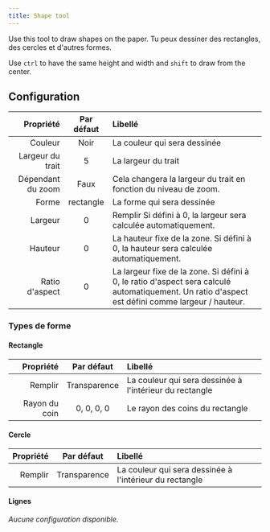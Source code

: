 ```yaml
---
title: Shape tool
---
```


Use this tool to draw shapes on the paper.
Tu peux dessiner des rectangles, des cercles et d'autres formes.

Use `ctrl` to have the same height and width and `shift` to draw from the center.

## Configuration

|         Propriété | Par défaut | Libellé                                                                                                                                                                                          |
| ----------------: | :--------: | :----------------------------------------------------------------------------------------------------------------------------------------------------------------------------------------------- |
|           Couleur |    Noir    | La couleur qui sera dessinée                                                                                                                                                                     |
|  Largeur du trait |      5     | La largeur du trait                                                                                                                                                                              |
| Dépendant du zoom |    Faux    | Cela changera la largeur du trait en fonction du niveau de zoom.                                                                                                                 |
|             Forme |  rectangle | La forme qui sera dessinée                                                                                                                                                                       |
|           Largeur |      0     | Remplir Si défini à 0, la largeur sera calculée automatiquement.                                                                                                                 |
|           Hauteur |      0     | La hauteur fixe de la zone. Si défini à 0, la hauteur sera calculée automatiquement.                                                                             |
|    Ratio d'aspect |      0     | La largeur fixe de la zone. Si défini à 0, le ratio d'aspect sera calculé automatiquement. Un ratio d'aspect est défini comme largeur / hauteur. |

### Types de forme

#### Rectangle

|     Propriété |  Par défaut  | Libellé                                                 |
| ------------: | :----------: | :------------------------------------------------------ |
|       Remplir | Transparence | La couleur qui sera dessinée à l'intérieur du rectangle |
| Rayon du coin |  0, 0, 0, 0  | Le rayon des coins du rectangle                         |

#### Cercle

| Propriété |  Par défaut  | Libellé                                                 |
| --------: | :----------: | :------------------------------------------------------ |
|   Remplir | Transparence | La couleur qui sera dessinée à l'intérieur du rectangle |

#### Lignes

_Aucune configuration disponible._
